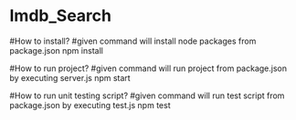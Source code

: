 # Imdb_Search

#How to install?
#given command will install node packages from package.json
npm install

#How to run project?
#given command will run project from package.json by executing server.js
npm start

#How to run unit testing script?
#given command will run test script from package.json by executing test.js
npm test

